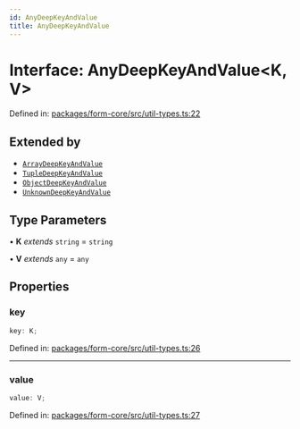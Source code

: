```yaml
---
id: AnyDeepKeyAndValue
title: AnyDeepKeyAndValue
---
```


<!-- DO NOT EDIT: this page is autogenerated from the type comments -->

# Interface: AnyDeepKeyAndValue\<K, V\>

Defined in: [packages/form-core/src/util-types.ts:22](https://github.com/ws-rush/form/blob/main/packages/form-core/src/util-types.ts#L22)

## Extended by

- [`ArrayDeepKeyAndValue`](../arraydeepkeyandvalue.md)
- [`TupleDeepKeyAndValue`](../tupledeepkeyandvalue.md)
- [`ObjectDeepKeyAndValue`](../objectdeepkeyandvalue.md)
- [`UnknownDeepKeyAndValue`](../unknowndeepkeyandvalue.md)

## Type Parameters

• **K** *extends* `string` = `string`

• **V** *extends* `any` = `any`

## Properties

### key

```ts
key: K;
```

Defined in: [packages/form-core/src/util-types.ts:26](https://github.com/ws-rush/form/blob/main/packages/form-core/src/util-types.ts#L26)

***

### value

```ts
value: V;
```

Defined in: [packages/form-core/src/util-types.ts:27](https://github.com/ws-rush/form/blob/main/packages/form-core/src/util-types.ts#L27)
